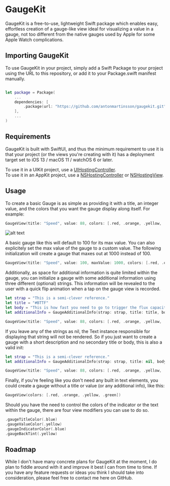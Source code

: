 # GaugeKit

GaugeKit is a free-to-use, lightweight Swift package which enables easy, effortless creation of a gauge-like view ideal for visualizing a value in a gauge,
not too different from the native gauges used by Apple for some Apple Watch complications.

## Importing GaugeKit

To use GaugeKit in your project, simply add a Swift Package to your project using the URL to this repository, or add it to your Package.swift manifest manually.

```swift

let package = Package(
	...
	dependencies: [
		.package(url: "https://github.com/antonmartinsson/gaugekit.git", from: "0.1.0")
	],
	...
)
```

## Requirements

GaugeKit is built with SwiftUI, and thus the minimum requirement to use it is that your project (or the views you're creating with it) has a deployment target set to iOS 13 / macOS 11 / watchOS 6 or later. 

To use it in a UIKit project, use a [UIHostingController](https://developer.apple.com/documentation/swiftui/uihostingcontroller).\
To use it in an AppKit project, use a [NSHostingController](https://developer.apple.com/documentation/swiftui/nshostingcontroller) or [NSHostingView](https://developer.apple.com/documentation/swiftui/nshostingview).

## Usage 

To create a basic Gauge is as simple as providing it with a title, an integer value, and the colors that you want the gauge display along itself.  For example:

```swift
GaugeView(title: "Speed", value: 88, colors: [.red, .orange, .yellow, .green])
```

![alt text](https://i.imgur.com/iXPEpmm.png)

A basic gauge like this will default to 100 for its max value. You can also explicitely set the max value of the gauge to a custom value. The following initialization will create a gauge that maxes out at 1000 instead of 100.  

```swift
GaugeView(title: "Speed", value: 100, maxValue: 1000, colors: [.red, .orange, .yellow, .green])
```

Additionally, as space for additional information is quite limited within the gauge, you can initialize a gauge with some additional information using three different (optional) strings. This information will be revealed to the user with a quick flip animation when a tap on the gauge view is recorded.   

```swift
let strap = "This is a semi-clever reference."
let title = "#BTTF"
let body = "This is how fast you need to go to trigger the flux capacitor."
let additionalInfo = GaugeAdditionalInfo(strap: strap, title: title, body: body)

GaugeView(title: "Speed", value: 88, colors: [.red, .orange, .yellow, .green], additionalInfo: additionalInfo)
```

If you leave any of the strings as nil, the Text instance responsible for displaying that string will not be rendered. So if you just want to create a gauge with a short description and no secondary title or body, this is also a valid init:

```swift
let strap = "This is a semi-clever reference."
let additionalInfo = GaugeAdditionalInfo(strap: strap, title: nil, body: nil)

GaugeView(title: "Speed", value: 88, colors: [.red, .orange, .yellow, .green], additionalInfo: additionalInfo)
```

Finally, if you're feeling like you don't need any built in text elements, you could create a gauge without a title or value (or any additional info), like this:  

```swift
GaugeView(colors: [.red, .orange, .yellow, .green])
```

Should you have the need to control the colors of the indicator or the text within the gauge, there are four view modifiers you can use to do so.

```swift
.gaugeTitleColor(.blue)
.gaugeValueColor(.yellow)
.gaugeIndicatorColor(.blue)
.gaugeBackTint(.yellow)
```

## Roadmap

While I don't have many concrete plans for GaugeKit at the moment, I do plan to fiddle around with it and improve it best I can from time to time. If you have any feature requests or ideas you think I should take into consideration, please feel free to contact me here on GitHub.
